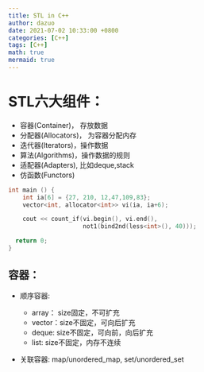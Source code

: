 ```yaml
---
title: STL in C++
author: dazuo
date: 2021-07-02 10:33:00 +0800
categories: [C++]
tags: [C++]
math: true
mermaid: true
---
```


# STL六大组件：
- 容器(Container)， 存放数据
- 分配器(Allocators)， 为容器分配内存
- 迭代器(Iterators)，操作数据
- 算法(Algorithms)，操作数据的规则
- 适配器(Adapters), 比如deque,stack
- 仿函数(Functors)

```cpp
int main () {
    int ia[6] = {27, 210, 12,47,109,83};
    vector<int, allocator<int>> vi(ia, ia+6);

    cout << count_if(vi.begin(), vi.end(), 
                     not1(bind2nd(less<int>(), 40)));

  return 0;
}
```


## 容器：
- 顺序容器: 
  - array： size固定，不可扩充
  - vector：size不固定，可向后扩充
  - deque: size不固定，可向前，向后扩充
  - list: size不固定，内存不连续

- 关联容器: map/unordered_map, set/unordered_set